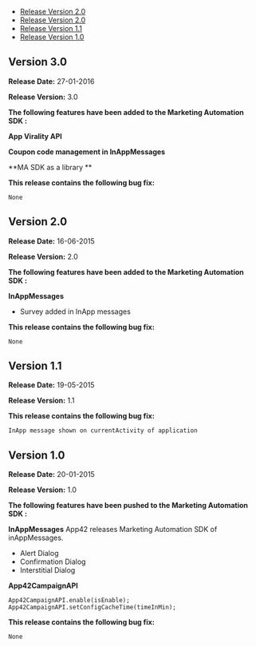 * [Release Version 2.0](https://github.com/shephertz/App42_ANDROID_SDK/blob/master/Change_Log_MA.md#version-30)
* [Release Version 2.0](https://github.com/shephertz/App42_ANDROID_SDK/blob/master/Change_Log_MA.md#version-20)
* [Release Version 1.1](https://github.com/shephertz/App42_ANDROID_SDK/blob/master/Change_Log_MA.md#version-11)
* [Release Version 1.0](https://github.com/shephertz/App42_ANDROID_SDK/blob/master/Change_Log_MA.md#version-10)

## Version 3.0

**Release Date:** 27-01-2016 

**Release Version:** 3.0

**The following features have been added to the Marketing Automation SDK :**

**App Virality API**

**Coupon code management in InAppMessages**

**MA SDK as a library **

**This release contains the following bug fix:**

```
None
```

## Version 2.0

**Release Date:** 16-06-2015 

**Release Version:** 2.0

**The following features have been added to the Marketing Automation SDK :**

**InAppMessages**

* Survey added in InApp messages

**This release contains the following bug fix:**

```
None
```

## Version 1.1

**Release Date:** 19-05-2015 

**Release Version:** 1.1

**This release contains the following bug fix:**

```
InApp message shown on currentActivity of application
```


## Version 1.0

**Release Date:** 20-01-2015 

**Release Version:** 1.0

**The following features have been pushed to the Marketing Automation SDK :**

**InAppMessages**
App42 releases Marketing Automation SDK of inAppMessages.

* Alert Dialog
* Confirmation Dialog
* Interstitial Dialog 

**App42CampaignAPI**

```
App42CampaignAPI.enable(isEnable);
App42CampaignAPI.setConfigCacheTime(timeInMin);
```


**This release contains the following bug fix:**

```
None
```
